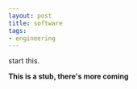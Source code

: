 ```yaml
---
layout: post
title: software
tags:
- engineering
---
```


start this.

**This is a stub, there's more coming**
